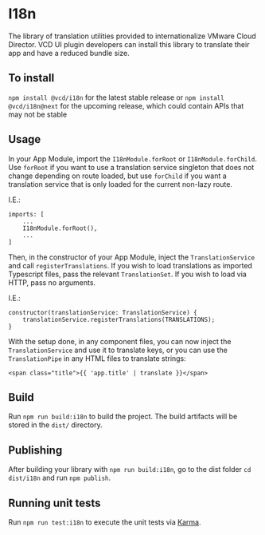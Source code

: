 # I18n

The library of translation utilities provided to internationalize VMware Cloud Director. VCD UI plugin developers can
install this library to translate their app and have a reduced bundle size.

## To install

`npm install @vcd/i18n` for the latest stable release or
`npm install @vcd/i18n@next` for the upcoming release, which could contain APIs that may not be stable

## Usage

In your App Module, import the `I18nModule.forRoot` or `I18nModule.forChild`. Use `forRoot` if you want to use a translation
service singleton that does not change depending on route loaded, but use `forChild` if you want a translation service that is
only loaded for the current non-lazy route.

I.E.:

```
imports: [
    ...
    I18nModule.forRoot(),
    ...
]
```

Then, in the constructor of your App Module, inject the `TranslationService` and call `registerTranslations`. If you wish
to load translations as imported Typescript files, pass the relevant `TranslationSet`. If you wish to load via HTTP, pass no arguments.

I.E.:

```
constructor(translationService: TranslationService) {
    translationService.registerTranslations(TRANSLATIONS);
}
```

With the setup done, in any component files, you can now inject the `TranslationService` and use it to translate keys, or you
can use the `TranslationPipe` in any HTML files to translate strings:

```
<span class="title">{{ 'app.title' | translate }}</span>
```

## Build

Run `npm run build:i18n` to build the project. The build artifacts will be stored in the `dist/` directory.

## Publishing

After building your library with `npm run build:i18n`, go to the dist folder `cd dist/i18n` and run `npm publish`.

## Running unit tests

Run `npm run test:i18n` to execute the unit tests via [Karma](https://karma-runner.github.io).
